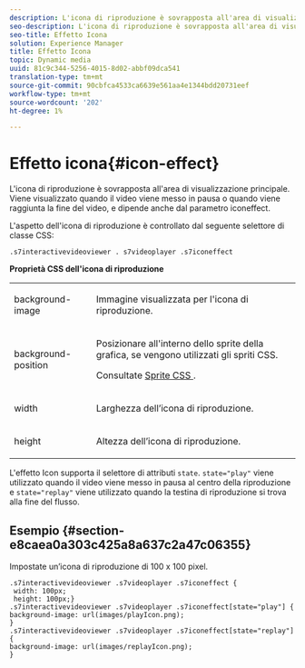 ```yaml
---
description: L'icona di riproduzione è sovrapposta all'area di visualizzazione principale. Viene visualizzato quando il video viene messo in pausa o quando viene raggiunta la fine del video, e dipende anche dal parametro iconeffect.
seo-description: L'icona di riproduzione è sovrapposta all'area di visualizzazione principale. Viene visualizzato quando il video viene messo in pausa o quando viene raggiunta la fine del video, e dipende anche dal parametro iconeffect.
seo-title: Effetto Icona
solution: Experience Manager
title: Effetto Icona
topic: Dynamic media
uuid: 81c9c344-5256-4015-8d02-abbf09dca541
translation-type: tm+mt
source-git-commit: 90cbfca4533ca6639e561aa4e1344bdd20731eef
workflow-type: tm+mt
source-wordcount: '202'
ht-degree: 1%

---
```



# Effetto icona{#icon-effect}

L&#39;icona di riproduzione è sovrapposta all&#39;area di visualizzazione principale. Viene visualizzato quando il video viene messo in pausa o quando viene raggiunta la fine del video, e dipende anche dal parametro iconeffect.

<!--<a id="section_061E550C1C1D4DB2BD663A898895B38C"></a>-->

L&#39;aspetto dell&#39;icona di riproduzione è controllato dal seguente selettore di classe CSS:

```
.s7interactivevideoviewer . s7videoplayer .s7iconeffect
```

**Proprietà CSS dell&#39;icona di riproduzione**

<table id="table_C48C56E696304C9BAFEE71BA9EA9A174"> 
 <tbody> 
  <tr> 
   <td colname="col1"> <p> <span class="codeph"> background-image  </span> </p> </td> 
   <td colname="col2"> <p> Immagine visualizzata per l'icona di riproduzione. </p> </td> 
  </tr> 
  <tr> 
   <td colname="col1"> <p> <span class="codeph"> background-position  </span> </p> </td> 
   <td colname="col2"> <p> Posizionare all'interno dello sprite della grafica, se vengono utilizzati gli spriti CSS. </p> <p>Consultate <a href="../../../c-html5-aem-asset-viewers/c-html5-aem-int-video/c-html5-aem-int-video-customizingviewer/c-html5-aem-int-video-customizingviewer.md#section-9b6d8d601cb441d08214dada7bb4eddc" format="dita" scope="local"> Sprite CSS </a>. </p> </td> 
  </tr> 
  <tr> 
   <td colname="col1"> <p> <span class="codeph"> width </span> </p> </td> 
   <td colname="col2"> <p> Larghezza dell’icona di riproduzione. </p> </td> 
  </tr> 
  <tr> 
   <td colname="col1"> <p> <span class="codeph"> height </span> </p> </td> 
   <td colname="col2"> <p>Altezza dell’icona di riproduzione. </p> </td> 
  </tr> 
 </tbody> 
</table>

L&#39;effetto Icon supporta il selettore di attributi `state`. `state="play"` viene utilizzato quando il video viene messo in pausa al centro della riproduzione e  `state="replay"` viene utilizzato quando la testina di riproduzione si trova alla fine del flusso.

## Esempio {#section-e8caea0a303c425a8a637c2a47c06355}

Impostate un’icona di riproduzione di 100 x 100 pixel.

```
.s7interactivevideoviewer .s7videoplayer .s7iconeffect { 
 width: 100px; 
 height: 100px;} 
.s7interactivevideoviewer .s7videoplayer .s7iconeffect[state="play"] { 
background-image: url(images/playIcon.png); 
} 
.s7interactivevideoviewer .s7videoplayer .s7iconeffect[state="replay"] { 
background-image: url(images/replayIcon.png); 
}
```

